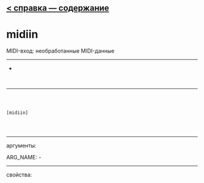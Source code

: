 [< справка — содержание](ceammc_lib.html)
---

# midiin


MIDI-вход: необработанные MIDI-данные

---

-
<br>


---


```



[midiin]


            
```

---
аргументы:

ARG_NAME: -<br>

---
свойства:


